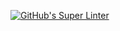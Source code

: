 [![GitHub's Super Linter](https://github.com/ICS20-Programming-MadeleineF/Unit3-01-HTML-AreaTrapezoid/workflows/GitHub's%20Super%20Linter/badge.svg)](https://github.com/ICS20-Programming-MadeleineF/Unit3-01-HTML-AreaTrapezoid/actions)